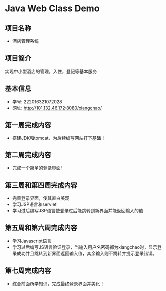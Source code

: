 # Java Web Class Demo

## 项目名称
- 酒店管理系统

## 项目简介
实现中小型酒店的管理，入住，登记等基本服务

## 基本信息
- 学号: 222016321072028
- 网址: http://101.132.46.172:8080/xiangchao/

## 第一周完成内容

- 搭建JDK和tomcat，为后续编写网站打下基础！

## 第二周完成内容

- 完成一个简单的登录界面!

## 第三周和第四周完成内容
- 完善登录界面，使其直白美观
- 学习JSP语言和servlet
- 学习过后编写JSP语言使登录过后能跳转到新界面并能返回输入的值

## 第五周和第六周完成内容
- 学习Javascript语言
- 学习过后编写JS语言验证登录，当输入用户名密码都为xiangchao时，显示登录成功并且跳转到新界面返回输入值，其余输入则不跳转并提示登录错误。

## 第七周完成内容
- 综合前面所学知识，完成最终登录界面并美化！
